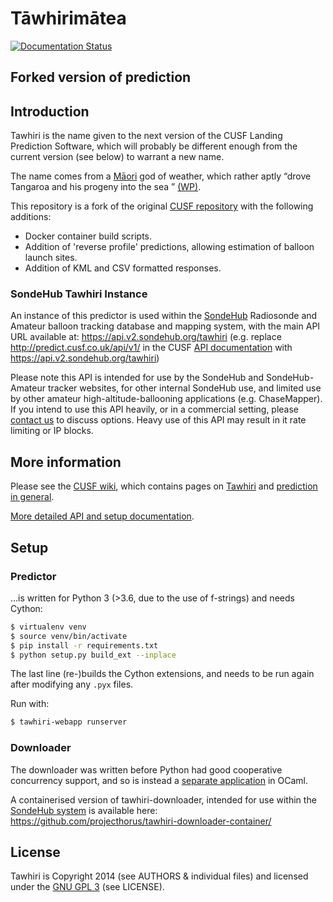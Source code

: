 # T&#257;whirim&#257;tea

[![Documentation Status](https://readthedocs.org/projects/tawhiri/badge/?version=latest)](https://readthedocs.org/projects/tawhiri/?badge=latest)


## Forked version of prediction

## Introduction

Tawhiri is the name given to the next version of the CUSF Landing Prediction
Software, which will probably be different enough from the current version
(see below) to warrant a new name.

The name comes from a
[M&#257;ori](http://en.wikipedia.org/wiki/M%C4%81ori_people)
god of weather, which rather aptly
&ldquo;drove Tangaroa and his progeny into the sea &rdquo;
[(WP)](http://en.wikipedia.org/wiki/Tawhiri).

This repository is a fork of the original [CUSF repository](https://github.com/cuspaceflight/tawhiri) with the following additions:
* Docker container build scripts.
* Addition of 'reverse profile' predictions, allowing estimation of balloon launch sites.
* Addition of KML and CSV formatted responses.

### SondeHub Tawhiri Instance
An instance of this predictor is used within the [SondeHub](https://sondehub.org) Radiosonde and Amateur balloon tracking database and mapping system, with the main API URL available at: https://api.v2.sondehub.org/tawhiri  (e.g. replace http://predict.cusf.co.uk/api/v1/ in the CUSF [API documentation](https://tawhiri.readthedocs.io/en/latest/api.html) with https://api.v2.sondehub.org/tawhiri)

Please note this API is intended for use by the SondeHub and SondeHub-Amateur tracker websites, for other internal SondeHub use, and limited use by other amateur high-altitude-ballooning applications (e.g. ChaseMapper). If you intend to use this API heavily, or in a commercial setting, please [contact us](https://github.com/projecthorus/sondehub-infra/wiki#contacts) to discuss options. Heavy use of this API may result in it rate limiting or IP blocks. 


## More information

Please see the [CUSF wiki](http://www.cusf.co.uk/wiki/), which contains pages
on [Tawhiri](http://www.cusf.co.uk/wiki/tawhiri:start) and [prediction in
general](http://www.cusf.co.uk/wiki/landing_predictor).

[More detailed API and setup documentation](http://tawhiri.cusf.co.uk/).

## Setup

### Predictor

…is written for Python 3 (>3.6, due to the use of f-strings) and needs Cython:

```bash
$ virtualenv venv
$ source venv/bin/activate
$ pip install -r requirements.txt
$ python setup.py build_ext --inplace
```

The last line (re-)builds the Cython extensions, and needs to be run again
after modifying any `.pyx` files.

Run with:
```bash
$ tawhiri-webapp runserver
```

### Downloader

The downloader was written before Python had good cooperative concurrency
support, and so is instead a [separate
application](https://github.com/cuspaceflight/tawhiri-downloader) in OCaml.

A containerised version of tawhiri-downloader, intended for use within the [SondeHub system](https://github.com/projecthorus/sondehub-infra/wiki) is available here: https://github.com/projecthorus/tawhiri-downloader-container/

## License

Tawhiri is Copyright 2014 (see AUTHORS & individual files) and licensed under
the [GNU GPL 3](http://gplv3.fsf.org/) (see LICENSE).
